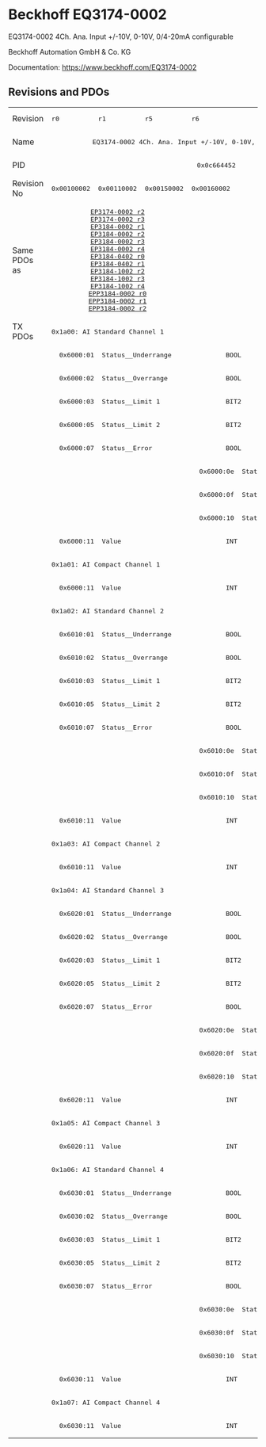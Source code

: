 # Beckhoff EQ3174-0002

EQ3174-0002 4Ch. Ana. Input +/-10V, 0-10V, 0/4-20mA configurable

Beckhoff Automation GmbH & Co. KG

Documentation: <a href="https://www.beckhoff.com/EQ3174-0002">https://www.beckhoff.com/EQ3174-0002</a>

## Revisions and PDOs
<table>
<tr >
<td class="first">Revision</td>
<td ><pre>r0</pre></td>
<td ><pre>r1</pre></td>
<td ><pre>r5</pre></td>
<td ><pre>r6</pre></td>
<td ><pre>r7</pre></td>
</tr>
<tr >
<td class="first">Name</td>
<td  colspan=5 align="center"><pre>EQ3174-0002 4Ch. Ana. Input +/-10V, 0-10V, 0/4-20mA configurable</pre></td>
</tr>
<tr >
<td class="first">PID</td>
<td  colspan=5 align="center"><pre>0x0c664452</pre></td>
</tr>
<tr >
<td class="first">Revision No</td>
<td ><pre>0x00100002</pre></td>
<td ><pre>0x00110002</pre></td>
<td ><pre>0x00150002</pre></td>
<td ><pre>0x00160002</pre></td>
<td ><pre>0x00170002</pre></td>
</tr>
<tr >
<td class="first">Same PDOs as</td>
<td  colspan=3 align="center"><pre><a href="EP3174-0002">EP3174-0002 r2</a><br/><a href="EP3174-0002">EP3174-0002 r3</a><br/><a href="EP3184-0002">EP3184-0002 r1</a><br/><a href="EP3184-0002">EP3184-0002 r2</a><br/><a href="EP3184-0002">EP3184-0002 r3</a><br/><a href="EP3184-0002">EP3184-0002 r4</a><br/><a href="EP3184-0402">EP3184-0402 r0</a><br/><a href="EP3184-0402">EP3184-0402 r1</a><br/><a href="EP3184-1002">EP3184-1002 r2</a><br/><a href="EP3184-1002">EP3184-1002 r3</a><br/><a href="EP3184-1002">EP3184-1002 r4</a><br/><a href="EPP3184-0002">EPP3184-0002 r0</a><br/><a href="EPP3184-0002">EPP3184-0002 r1</a><br/><a href="EPP3184-0002">EPP3184-0002 r2</a></pre></td>
<td ></td>
<td ><pre><a href="EP3174-0002">EP3174-0002 r7</a><br/><a href="EP3184-0002">EP3184-0002 r5</a><br/><a href="EP3184-0402">EP3184-0402 r2</a><br/><a href="EP3184-1002">EP3184-1002 r5</a><br/><a href="EPP3184-0002">EPP3184-0002 r3</a></pre></td>
</tr>
<tr class="txpdo pdosection">
<td class="first" rowspan=48 valign=top>TX PDOs</td>
<td colspan=5 align="left"><pre>0x1a00: AI Standard Channel 1</pre></td>
<td></td>
</tr>
<tr class="txpdo">
<td class="first" colspan=5 align="left"><pre>  0x6000:01  Status__Underrange              BOOL</pre></td>
</tr>
<tr class="txpdo">
<td class="first" colspan=5 align="left"><pre>  0x6000:02  Status__Overrange               BOOL</pre></td>
</tr>
<tr class="txpdo">
<td class="first" colspan=5 align="left"><pre>  0x6000:03  Status__Limit 1                 BIT2</pre></td>
</tr>
<tr class="txpdo">
<td class="first" colspan=5 align="left"><pre>  0x6000:05  Status__Limit 2                 BIT2</pre></td>
</tr>
<tr class="txpdo">
<td class="first" colspan=5 align="left"><pre>  0x6000:07  Status__Error                   BOOL</pre></td>
</tr>
<tr class="txpdo">
<td class="first" colspan=3 align="left"></td>
<td  colspan=2 align="left"><pre>  0x6000:0e  Status__Sync error              BOOL</pre></td>
</tr>
<tr class="txpdo">
<td class="first" colspan=3 align="left"></td>
<td  colspan=2 align="left"><pre>  0x6000:0f  Status__TxPDO State             BOOL</pre></td>
</tr>
<tr class="txpdo">
<td class="first" colspan=3 align="left"></td>
<td  colspan=2 align="left"><pre>  0x6000:10  Status__TxPDO Toggle            BOOL</pre></td>
</tr>
<tr class="txpdo">
<td class="first" colspan=5 align="left"><pre>  0x6000:11  Value                           INT</pre></td>
</tr>
<tr class="txpdo pdosection">
<td class="first" colspan=5 align="left"><pre>0x1a01: AI Compact Channel 1</pre></td>
</tr>
<tr class="txpdo">
<td class="first" colspan=5 align="left"><pre>  0x6000:11  Value                           INT</pre></td>
</tr>
<tr class="txpdo pdosection">
<td class="first" colspan=5 align="left"><pre>0x1a02: AI Standard Channel 2</pre></td>
</tr>
<tr class="txpdo">
<td class="first" colspan=5 align="left"><pre>  0x6010:01  Status__Underrange              BOOL</pre></td>
</tr>
<tr class="txpdo">
<td class="first" colspan=5 align="left"><pre>  0x6010:02  Status__Overrange               BOOL</pre></td>
</tr>
<tr class="txpdo">
<td class="first" colspan=5 align="left"><pre>  0x6010:03  Status__Limit 1                 BIT2</pre></td>
</tr>
<tr class="txpdo">
<td class="first" colspan=5 align="left"><pre>  0x6010:05  Status__Limit 2                 BIT2</pre></td>
</tr>
<tr class="txpdo">
<td class="first" colspan=5 align="left"><pre>  0x6010:07  Status__Error                   BOOL</pre></td>
</tr>
<tr class="txpdo">
<td class="first" colspan=3 align="left"></td>
<td  colspan=2 align="left"><pre>  0x6010:0e  Status__Sync error              BOOL</pre></td>
</tr>
<tr class="txpdo">
<td class="first" colspan=3 align="left"></td>
<td  colspan=2 align="left"><pre>  0x6010:0f  Status__TxPDO State             BOOL</pre></td>
</tr>
<tr class="txpdo">
<td class="first" colspan=3 align="left"></td>
<td  colspan=2 align="left"><pre>  0x6010:10  Status__TxPDO Toggle            BOOL</pre></td>
</tr>
<tr class="txpdo">
<td class="first" colspan=5 align="left"><pre>  0x6010:11  Value                           INT</pre></td>
</tr>
<tr class="txpdo pdosection">
<td class="first" colspan=5 align="left"><pre>0x1a03: AI Compact Channel 2</pre></td>
</tr>
<tr class="txpdo">
<td class="first" colspan=5 align="left"><pre>  0x6010:11  Value                           INT</pre></td>
</tr>
<tr class="txpdo pdosection">
<td class="first" colspan=5 align="left"><pre>0x1a04: AI Standard Channel 3</pre></td>
</tr>
<tr class="txpdo">
<td class="first" colspan=5 align="left"><pre>  0x6020:01  Status__Underrange              BOOL</pre></td>
</tr>
<tr class="txpdo">
<td class="first" colspan=5 align="left"><pre>  0x6020:02  Status__Overrange               BOOL</pre></td>
</tr>
<tr class="txpdo">
<td class="first" colspan=5 align="left"><pre>  0x6020:03  Status__Limit 1                 BIT2</pre></td>
</tr>
<tr class="txpdo">
<td class="first" colspan=5 align="left"><pre>  0x6020:05  Status__Limit 2                 BIT2</pre></td>
</tr>
<tr class="txpdo">
<td class="first" colspan=5 align="left"><pre>  0x6020:07  Status__Error                   BOOL</pre></td>
</tr>
<tr class="txpdo">
<td class="first" colspan=3 align="left"></td>
<td  colspan=2 align="left"><pre>  0x6020:0e  Status__Sync error              BOOL</pre></td>
</tr>
<tr class="txpdo">
<td class="first" colspan=3 align="left"></td>
<td  colspan=2 align="left"><pre>  0x6020:0f  Status__TxPDO State             BOOL</pre></td>
</tr>
<tr class="txpdo">
<td class="first" colspan=3 align="left"></td>
<td  colspan=2 align="left"><pre>  0x6020:10  Status__TxPDO Toggle            BOOL</pre></td>
</tr>
<tr class="txpdo">
<td class="first" colspan=5 align="left"><pre>  0x6020:11  Value                           INT</pre></td>
</tr>
<tr class="txpdo pdosection">
<td class="first" colspan=5 align="left"><pre>0x1a05: AI Compact Channel 3</pre></td>
</tr>
<tr class="txpdo">
<td class="first" colspan=5 align="left"><pre>  0x6020:11  Value                           INT</pre></td>
</tr>
<tr class="txpdo pdosection">
<td class="first" colspan=5 align="left"><pre>0x1a06: AI Standard Channel 4</pre></td>
</tr>
<tr class="txpdo">
<td class="first" colspan=5 align="left"><pre>  0x6030:01  Status__Underrange              BOOL</pre></td>
</tr>
<tr class="txpdo">
<td class="first" colspan=5 align="left"><pre>  0x6030:02  Status__Overrange               BOOL</pre></td>
</tr>
<tr class="txpdo">
<td class="first" colspan=5 align="left"><pre>  0x6030:03  Status__Limit 1                 BIT2</pre></td>
</tr>
<tr class="txpdo">
<td class="first" colspan=5 align="left"><pre>  0x6030:05  Status__Limit 2                 BIT2</pre></td>
</tr>
<tr class="txpdo">
<td class="first" colspan=5 align="left"><pre>  0x6030:07  Status__Error                   BOOL</pre></td>
</tr>
<tr class="txpdo">
<td class="first" colspan=3 align="left"></td>
<td  colspan=2 align="left"><pre>  0x6030:0e  Status__Sync error              BOOL</pre></td>
</tr>
<tr class="txpdo">
<td class="first" colspan=3 align="left"></td>
<td  colspan=2 align="left"><pre>  0x6030:0f  Status__TxPDO State             BOOL</pre></td>
</tr>
<tr class="txpdo">
<td class="first" colspan=3 align="left"></td>
<td  colspan=2 align="left"><pre>  0x6030:10  Status__TxPDO Toggle            BOOL</pre></td>
</tr>
<tr class="txpdo">
<td class="first" colspan=5 align="left"><pre>  0x6030:11  Value                           INT</pre></td>
</tr>
<tr class="txpdo pdosection">
<td class="first" colspan=5 align="left"><pre>0x1a07: AI Compact Channel 4</pre></td>
</tr>
<tr class="txpdo">
<td class="first" colspan=5 align="left"><pre>  0x6030:11  Value                           INT</pre></td>
</tr>
</table>
